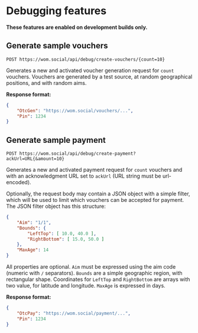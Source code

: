 # Debugging features

**These features are enabled on development builds only.**

## Generate sample vouchers

`POST https://wom.social/api/debug/create-vouchers/{count=10}`

Generates a new and activated voucher generation request for `count` vouchers.
Vouchers are generated by a test source, at random geographical positions, and with random aims.

**Response format:**

```json
{
    "OtcGen": "https://wom.social/vouchers/...",
    "Pin": 1234
}
```

## Generate sample payment

`POST https://wom.social/api/debug/create-payment?ackUrl=URL{&amount=10}`

Generates a new and activated payment request for `count` vouchers and with an acknowledgment URL set to `ackUrl` (URL string must be url-encoded).

Optionally, the request body may contain a JSON object with a simple filter, which will be used to limit which vouchers can be accepted for payment.
The JSON filter object has this structure:

```json
{
    "Aim": "1/1",
    "Bounds": {
        "LeftTop": [ 10.0, 40.0 ],
        "RightBottom": [ 15.0, 50.0 ]
    },
    "MaxAge": 14
}
```

All properties are optional.
`Aim` must be expressed using the aim code (numeric with `/` separators).
`Bounds` are a simple geographic region, with rectangular shape.
Coordinates for `LeftTop` and `RightBottom` are arrays with two value, for latitude and longitude.
`MaxAge` is expressed in days.

**Response format:**

```json
{
    "OtcPay": "https://wom.social/payment/...",
    "Pin": 1234
}
```
